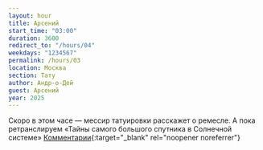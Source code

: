 ```yaml
---
layout: hour
title: Арсений
start_time: "03:00"
duration: 3600
redirect_to: "/hours/04"
weekdays: "1234567"
permalink: /hours/03
location: Москва
section: Тату
author: Андр-о-Дей
guest: Арсений   
year: 2025
---
```


Скоро в этом часе — мессир татуировки расскажет о ремесле. А пока ретранслируем «Тайны самого большого спутника в Солнечной системе» [Комментарии](https://t.me/+nk0UKze8dEczZDAy){:target="_blank" rel="noopener noreferrer"}
